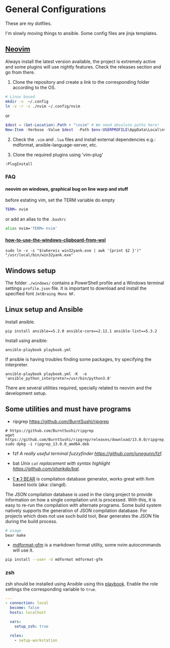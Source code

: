 # General Configurations

These are my dotfiles.

I'm slowly moving things to ansible. Some config files are jinja templates.

## [Neovim](https://github.com/neovim/neovim)
Always install the latest version available, the project is extremely active and some plugins will use nightly features.
Check the releases section and go from there.

1. Clone the repository and create a link to the corresponding folder according to the OS.

```bash
# Linux based
mkdir -v  ~/.config
ln -v -r -s ./nvim ~/.config/nvim
```

or

```powershell
$dest = (Get-Location).Path + "\nvim" # We need absolute paths here!
New-Item -Verbose -Value $dest  -Path $env:USERPROFILE\AppData\Local\nvim -ItemType SymbolicLink 
```


2. Check the `.vim` and `.lua` files and install external dependencies e.g.: mdformat, ansible-language-server, etc.

3. Clone the required plugins using 'vim-plug'

```
:PlugInstall
```

### FAQ

#### neovim on windows, graphical bug on line warp and stuff
before estating vim, set the TERM variable do empty
```bash
TERM= nvim
```
or add an alias to the `.bashrc`
```bash
alias nvim='TERM= nvim'
```

#### [how-to-use-the-windows-clipboard-from-wsl](https://github.com/neovim/neovim/wiki/FAQ#how-to-use-the-windows-clipboard-from-wsl)

```
sudo ln -v -s "$(whereis win32yank.exe | awk '{print $2 }')" "/usr/local/bin/win32yank.exe"
```
## Windows setup

The folder `./windows/` contains a PowerShell profile and a Windows terminal settings `profile.json` file.
It is important to download and install the specified font `JetBraing Mono NF`.


## Linux setup and Ansible
Install ansible.

```command
pip install ansible==5.2.0 ansible-core==2.12.1 ansible-lint==5.3.2
```

Install using ansible:

```command
ansible-playbook playbook.yml
```

If ansible is having troubles finding some packages, try specifying the interpreter.

```
ansible-playbook playbook.yml -K  -e 'ansible_python_interpreter=/usr/bin/python3.8'
```

There are several utilities required, specially related to neovim and the development setup.

## Some utilities and must have programs

- ripgrep https://github.com/BurntSushi/ripgrep

```
# https://github.com/BurntSushi/ripgrep
wget https://github.com/BurntSushi/ripgrep/releases/download/13.0.0/ripgrep_13.0.0_amd64.deb
sudo dpkg -i ripgrep_13.0.0_amd64.deb
```


- fzf *A really useful terminal fuzzyfinder https://github.com/junegunn/fzf.*

- bat *Unix `cat` replacement with syntax highlight https://github.com/sharkdp/bat.*


- [ʕ·ᴥ·ʔ BEAR](https://github.com/rizsotto/Bear) is compilation database generator, works great with llvm based tools (aka: clangd).

The JSON compilation database is used in the clang project to provide information on how a single compilation unit is processed. With this, it is easy to re-run the compilation with alternate programs.
Some build system natively supports the generation of JSON compilation database. For projects which does not use such build tool, Bear generates the JSON file during the build process.

```bash
# usage
bear make
```

- [mdformat-gfm](https://github.com/executablebooks/mdformat) is a markdown format utility, some nvim autocommands will use it.

```bash
pip install --user -U mdformat mdformat-gfm
```

### zsh

zsh should be installed using Ansible using this [playbook](./playbook.yml). Enable the role settings the corresponding variable to `true`.

```yml
---
- connection: local
  become: false
  hosts: localhost

  vars:
    setup_zsh: true

  roles:
    - setup-workstation

```
